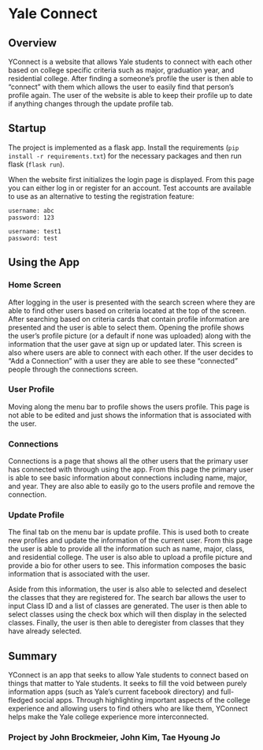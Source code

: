 # Yale Connect
## Overview
YConnect is a website that allows Yale students to connect with each other based on college specific criteria such as major, graduation year, and residential college. After finding a someone’s profile the user is then able to “connect” with them which allows the user to easily find that person’s profile again. The user of the website is able to keep their profile up to date if anything changes through the update profile tab.

## Startup
The project is implemented as a flask app. Install the requirements (`pip install -r requirements.txt`) for the necessary packages and then run flask (`flask run`).

When the website first initializes the login page is displayed. From this page you can either log in or register for an account. Test accounts are available to use as an alternative to testing the registration feature:

```
username: abc
password: 123

username: test1
password: test
```

## Using the App
### Home Screen
After logging in the user is presented with the search screen where they are able to find other users based on criteria located at the top of the screen. After searching based on criteria cards that contain profile information are presented and the user is able to select them. Opening the profile shows the user’s profile picture (or a default if none was uploaded) along with the information that the user gave at sign up or updated later. This screen is also where users are able to connect with each other. If the user decides to “Add a Connection” with a user they are able to see these “connected” people through the connections screen.

### User Profile
Moving along the menu bar to profile shows the users profile. This page is not able to be edited and just shows the information that is associated with the user.

### Connections
Connections is a page that shows all the other users that the primary user has connected with through using the app. From this page the primary user is able to see basic information about connections including name, major, and year. They are also able to easily go to the users profile and remove the connection.

### Update Profile
The final tab on the menu bar is update profile. This is used both to create new profiles and update the information of the current user. From this page the user is able to provide all the information such as name, major, class, and residential college. The user is also able to upload a profile picture and provide a bio for other users to see. This information composes the basic information that is associated with the user.

Aside from this information, the user is also able to selected and deselect the classes that they are registered for. The search bar allows the user to input Class ID and a list of classes are generated. The user is then able to select classes using the check box which will then display in the selected classes. Finally, the user is then able to deregister from classes that they have already selected.

## Summary
YConnect is an app that seeks to allow Yale students to connect based on things that matter to Yale students. It seeks to fill the void between purely information apps (such as Yale’s current facebook directory) and full-fledged social apps. Through highlighting important aspects of the college experience and allowing users to find others who are like them, YConnect helps make the Yale college experience more interconnected.

### Project by John Brockmeier, John Kim, Tae Hyoung Jo